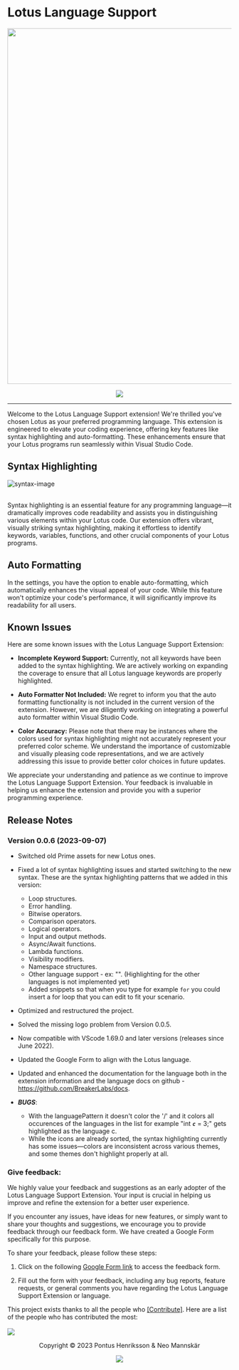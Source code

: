 # Lotus Language Support

<p align="center"><img width="800px" src="https://breakerlabs.github.io/media/examples/landing-image.png"></p>
<p align="center">
<a href="https://marketplace.visualstudio.com/items?itemName=PontusHenriksson.lotus-language-support#review-details"><img src="https://img.shields.io/badge/marketplace-gray.svg?colorA=655BE1&colorB=4F44D6&style=for-the-badge"/></a>
</p>

---

Welcome to the Lotus Language Support extension! We're thrilled you've chosen Lotus as your preferred programming language. This extension is engineered to elevate your coding experience, offering key features like syntax highlighting and auto-formatting. These enhancements ensure that your Lotus programs run seamlessly within Visual Studio Code.

## Syntax Highlighting

![syntax-image](https://breakerlabs.github.io/media/examples/syntax-hightlighting.png)

<br>
Syntax highlighting is an essential feature for any programming language—it dramatically improves code readability and assists you in distinguishing various elements within your Lotus code. Our extension offers vibrant, visually striking syntax highlighting, making it effortless to identify keywords, variables, functions, and other crucial components of your Lotus programs.

<br>

## Auto Formatting

In the settings, you have the option to enable auto-formatting, which automatically enhances the visual appeal of your code. While this feature won't optimize your code's performance, it will significantly improve its readability for all users.

## Known Issues

Here are some known issues with the Lotus Language Support Extension:

- <strong>Incomplete Keyword Support:</strong> Currently, not all keywords have been added to the syntax highlighting. We are actively working on expanding the coverage to ensure that all Lotus language keywords are properly highlighted.

- <strong>Auto Formatter Not Included:</strong> We regret to inform you that the auto formatting functionality is not included in the current version of the extension. However, we are diligently working on integrating a powerful auto formatter within Visual Studio Code.

- <strong>Color Accuracy:</strong> Please note that there may be instances where the colors used for syntax highlighting might not accurately represent your preferred color scheme. We understand the importance of customizable and visually pleasing code representations, and we are actively addressing this issue to provide better color choices in future updates.

We appreciate your understanding and patience as we continue to improve the Lotus Language Support Extension. Your feedback is invaluable in helping us enhance the extension and provide you with a superior programming experience.

## Release Notes

### Version 0.0.6 (2023-09-07)

- Switched old Prime assets for new Lotus ones.
- Fixed a lot of syntax highlighting issues and started switching to the new syntax. These are the syntax highlighting patterns that we added in this version:
  - Loop structures.
  - Error handling.
  - Bitwise operators.
  - Comparison operators.
  - Logical operators.
  - Input and output methods.
  - Async/Await functions.
  - Lambda functions.
  - Visibility modifiers.
  - Namespace structures.
  - Other language support - ex: "<c></c>". (Highlighting for the other languages is not implemented yet)
  - Added snippets so that when you type for example `for` you could insert a for loop that you can edit to fit your scenario.
- Optimized and restructured the project.
- Solved the missing logo problem from Version 0.0.5.
- Now compatible with VScode 1.69.0 and later versions (releases since June 2022).
- Updated the Google Form to align with the Lotus language.
- Updated and enhanced the documentation for the language both in the extension information and the language docs on github - https://github.com/BreakerLabs/docs.

- **_BUGS_**:
  - With the languagePattern it doesn't color the '/' and it colors all occurences of the languages in the list for example "int **_`c`_** = 3;" gets highlighted as the language c.
  - While the icons are already sorted, the syntax highlighting currently has some issues—colors are inconsistent across various themes, and some themes don't highlight properly at all.

### Give feedback:

We highly value your feedback and suggestions as an early adopter of the Lotus Language Support Extension. Your input is crucial in helping us improve and refine the extension for a better user experience.

If you encounter any issues, have ideas for new features, or simply want to share your thoughts and suggestions, we encourage you to provide feedback through our feedback form. We have created a Google Form specifically for this purpose.

To share your feedback, please follow these steps:

1. Click on the following [Google Form link](https://forms.gle/VXf5GMC6sfCmRk9LA) to access the feedback form.

2. Fill out the form with your feedback, including any bug reports, feature requests, or general comments you have regarding the Lotus Language Support Extension or language.

This project exists thanks to all the people who [[Contribute]](https://github.com/BreakerLabs/lls-vscode/CONTRIBUTING.md). Here are a list of the people who has contributed the most:
<br>
<br>
<a href="graphs/contributors"><img src="https://breakerlabs.github.io/media/examples/contributors.svg" /></a>

<p align="center">  Copyright &copy; 2023 Pontus Henriksson & Neo Mannskär</p>

<p align="center"><a href="https://opensource.org/license/mit/"><img src="https://img.shields.io/badge/license-MIT-blue?style=flat-square"/></a></p>
